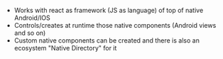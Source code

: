 - Works with react as framework (JS as language) of top of native Android/IOS
- Controls/creates at runtime those native components (Android views and so on)
- Custom native components can be created and there is also an ecosystem "Native Directory" for it